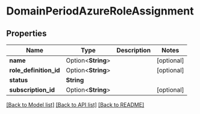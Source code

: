# DomainPeriodAzureRoleAssignment

## Properties

Name | Type | Description | Notes
------------ | ------------- | ------------- | -------------
**name** | Option<**String**> |  | [optional]
**role_definition_id** | Option<**String**> |  | [optional]
**status** | **String** |  |
**subscription_id** | Option<**String**> |  | [optional]

[[Back to Model list]](../README.md#documentation-for-models) [[Back to API list]](../README.md#documentation-for-api-endpoints) [[Back to README]](../README.md)
